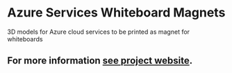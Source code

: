 # Azure Services Whiteboard Magnets
3D models for Azure cloud services to be printed as magnet for whiteboards

## For more information [see project website](https://vjirovsky.github.io/cloudmagnets-az/).
